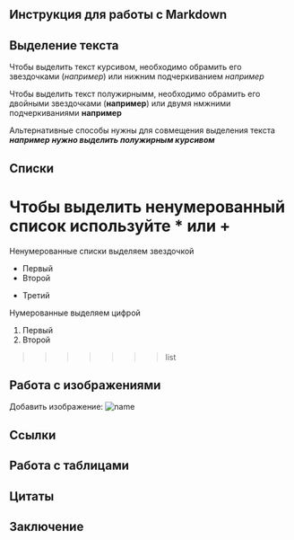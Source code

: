 ## Инструкция для работы с Markdown

## Выделение текста

Чтобы выделить текст курсивом, необходимо обрамить его звездочками (*например*) или нижним подчеркиванием _например_

Чтобы выделить текст полужирнымм, необходимо обрамить его двойными звездочками (**например**) или двумя нмжними подчеркиваниями __например__

Альтернативные способы нужны для совмещения выделения текста __*например нужно выделить полужирным курсивом*__

## Списки
Чтобы выделить ненумерованный список используйте * или +
=======
Ненумерованные списки выделяем звездочкой
* Первый
* Второй
+ Третий

Нумерованные выделяем цифрой
1. Первый
2. Второй

>>>>>>> list
## Работа с изображениями

Добавить изображение:
![name](16.jpg)
## Ссылки

## Работа с таблицами

## Цитаты

## Заключение

